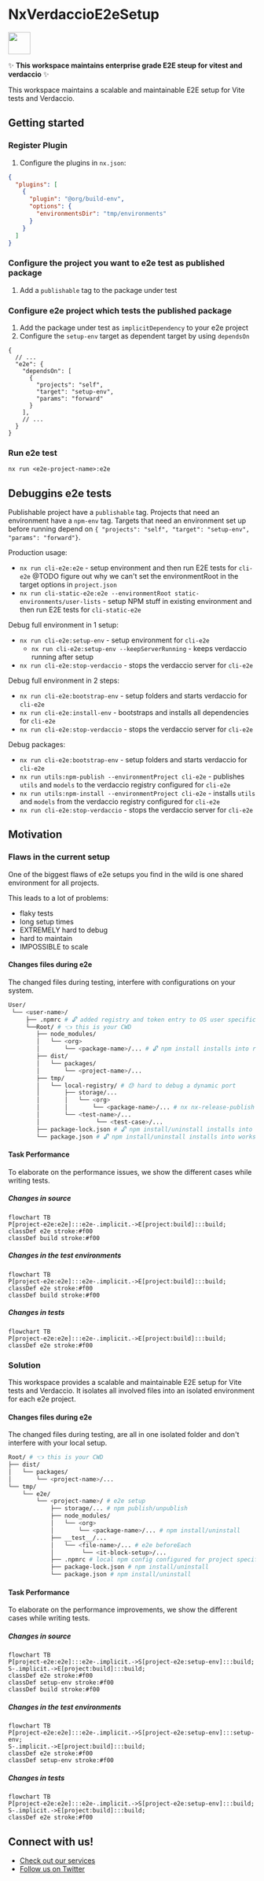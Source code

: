 # NxVerdaccioE2eSetup

<a alt="Nx logo" href="https://nx.dev" target="_blank" rel="noreferrer"><img src="https://raw.githubusercontent.com/nrwl/nx/master/images/nx-logo.png" width="45"></a>

✨ **This workspace maintains enterprise grade E2E steup for vitest and verdaccio** ✨

This workspace maintains a scalable and maintainable E2E setup for Vite tests and Verdaccio.

## Getting started 

### Register Plugin

1. Configure the plugins in `nx.json`:

```json
{
  "plugins": [
    {
      "plugin": "@org/build-env",
      "options": {
        "environmentsDir": "tmp/environments"
      }
    }
  ]
}
```

### Configure the project you want to e2e test as published package

1. Add a `publishable` tag to the package under test

### Configure e2e project which tests the published package

1. Add the package under test as `implicitDependency` to your e2e project
2. Configure the `setup-env` target as dependent target by using `dependsOn` 

```jsonc
{
  // ...
  "e2e": {
    "dependsOn": [
      {
        "projects": "self",
        "target": "setup-env",
        "params": "forward"
      }
    ],
    // ...
  }
}
```

### Run e2e test

`nx run <e2e-project-name>:e2e`


## Debuggins e2e tests

Publishable project have a `publishable` tag.
Projects that need an environment have a `npm-env` tag.
Targets that need an environment set up before running depend on `{ "projects": "self", "target": "setup-env", "params": "forward"}`.

Production usage:

- `nx run cli-e2e:e2e` - setup environment and then run E2E tests for `cli-e2e`
  @TODO figure out why we can't set the environmentRoot in the target options in `project.json`
- `nx run cli-static-e2e:e2e --environmentRoot static-environments/user-lists` - setup NPM stuff in existing environment and then run E2E tests for `cli-static-e2e`

Debug full environment in 1 setup:

- `nx run cli-e2e:setup-env` - setup environment for `cli-e2e`
  - `nx run cli-e2e:setup-env --keepServerRunning` - keeps verdaccio running after setup
- `nx run cli-e2e:stop-verdaccio` - stops the verdaccio server for `cli-e2e`

Debug full environment in 2 steps:

- `nx run cli-e2e:bootstrap-env` - setup folders and starts verdaccio for `cli-e2e`
- `nx run cli-e2e:install-env` - bootstraps and installs all dependencies for `cli-e2e`
- `nx run cli-e2e:stop-verdaccio` - stops the verdaccio server for `cli-e2e`

Debug packages:

- `nx run cli-e2e:bootstrap-env` - setup folders and starts verdaccio for `cli-e2e`
- `nx run utils:npm-publish --environmentProject cli-e2e` - publishes `utils` and `models` to the verdaccio registry configured for `cli-e2e`
- `nx run utils:npm-install --environmentProject cli-e2e` - installs `utils` and `models` from the verdaccio registry configured for `cli-e2e`
- `nx run cli-e2e:stop-verdaccio` - stops the verdaccio server for `cli-e2e`
  

## Motivation

### Flaws in the current setup

One of the biggest flaws of e2e setups you find in the wild is one shared environment for all projects.

This leads to a lot of problems:

- flaky tests
- long setup times
- EXTREMELY hard to debug
- hard to maintain
- IMPOSSIBLE to scale

#### Changes files during e2e

The changed files during testing, interfere with configurations on your system.

```sh
User/
 └── <user-name>/
     ├── .npmrc # 🔓 added registry and token entry to OS user specific npm config
     └──Root/ # 👈 this is your CWD
        ├── node_modules/
        │   └── <org>
        │       └── <package-name>/... # 🔓 npm install installs into repository folder
        ├── dist/
        │   └── packages/
        │       └── <project-name>/...
        ├── tmp/
        │   └── local-registry/ # 😓 hard to debug a dynamic port
        │       ├── storage/...
        │       │   └── <org>
        │       │       └── <package-name>/... # nx nx-release-publish saves the package's tarball here
        │       └── <test-name>/...
        │                └── <test-case>/...
        ├── package-lock.json # 🔓 npm install/uninstall installs into workspace root
        └── package.json # 🔓 npm install/uninstall installs into workspace root
```

#### Task Performance

To elaborate on the performance issues, we show the different cases while writing tests.

##### Changes in source

```mermaid
flowchart TB
P[project-e2e:e2e]:::e2e-.implicit.->E[project:build]:::build;
classDef e2e stroke:#f00
classDef build stroke:#f00
```

##### Changes in the test environments

```mermaid
flowchart TB
P[project-e2e:e2e]:::e2e-.implicit.->E[project:build]:::build;
classDef e2e stroke:#f00
classDef build stroke:#f00
```

##### Changes in tests

```mermaid
flowchart TB
P[project-e2e:e2e]:::e2e-.implicit.->E[project:build]:::build;
classDef e2e stroke:#f00
```

### Solution

This workspace provides a scalable and maintainable E2E setup for Vite tests and Verdaccio.
It isolates all involved files into an isolated environment for each e2e project.

#### Changes files during e2e

The changed files during testing, are all in one isolated folder and don't interfere with your local setup.

```sh
Root/ # 👈 this is your CWD
├── dist/
│   └── packages/
│       └── <project-name>/...
└── tmp/
    └── e2e/
        └── <project-name>/ # e2e setup
            ├── storage/... # npm publish/unpublish
            ├── node_modules/
            │   └── <org>
            │       └── <package-name>/... # npm install/uninstall
            ├── __test__/...
            │   └── <file-name>/... # e2e beforeEach
            │        └── <it-block-setup>/...
            ├── .npmrc # local npm config configured for project specific verdaccio registry
            ├── package-lock.json # npm install/uninstall
            └── package.json # npm install/uninstall
```

#### Task Performance

To elaborate on the performance improvements, we show the different cases while writing tests.

##### Changes in source

```mermaid
flowchart TB
P[project-e2e:e2e]:::e2e-.implicit.->S[project-e2e:setup-env]:::build;
S-.implicit.->E[project:build]:::build;
classDef e2e stroke:#f00
classDef setup-env stroke:#f00
classDef build stroke:#f00
```

##### Changes in the test environments

```mermaid
flowchart TB
P[project-e2e:e2e]:::e2e-.implicit.->S[project-e2e:setup-env]:::setup-env;
S-.implicit.->E[project:build]:::build;
classDef e2e stroke:#f00
classDef setup-env stroke:#f00
```

##### Changes in tests

```mermaid
flowchart TB
P[project-e2e:e2e]:::e2e-.implicit.->S[project-e2e:setup-env]:::build;
S-.implicit.->E[project:build]:::build;
classDef e2e stroke:#f00
```

## Connect with us!

- [Check out our services](https://push-based.io)
- [Follow us on Twitter](https://twitter.com/pushbased)
